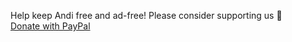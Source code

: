Help keep Andi free and ad-free! Please consider supporting us 🚀  
<a href="https://www.paypal.com/donate?business=angela%40lazyweb.ai&amp;no_recurring=0&amp;item_name=Support+Andi&amp;currency_code=USD" target="_blank" rel="nofollow noopener noreferrer" data-andi-event="Revenue" data-andi-action="Donate" data-andi-channel="PayPal" class="ui yellow button" role="button">Donate with PayPal</a>
